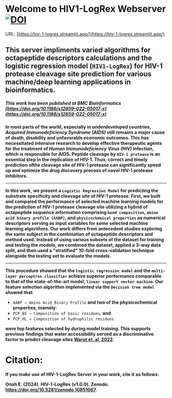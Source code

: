 # Welcome to HIV1-LogRex Webserver [![DOI](https://zenodo.org/badge/556917932.svg)](https://zenodo.org/doi/10.5281/zenodo.10851066)

URL: [https://hiv-1-logrex.streamlit.app/](https://hiv-1-logrex.streamlit.app/)

##  This server impliments varied algorithms for octapeptide descriptors calculations and the logistic regression model (`HIV1-LogRex`) for HIV-1 protease cleavage site prediction for various machine/deep learning applications in bioinformatics.
##### This work has been published at _BMC Bioinformatics_ [https://doi.org/10.1186/s12859-022-05017-x](https://doi.org/10.1186/s12859-022-05017-x)
**In most parts of the world, especially in underdeveloped countries, _Acquired Immunodeficiency Syndrome (AIDS)_ still remains a major cause of death, disability and unfavorable economic outcomes. This has necessitated intensive research to develop effective therapeutic agents for the treatment of _Human Immunodeficiency Virus (HIV)_ infection, which is responsible for AIDS.  Peptide cleavage by `HIV-1 protease` is an essential step in the replication of HIV-1. Thus, correct and timely prediction ofthe cleavage site of HIV-1 protease can significantly speed up and optimize the drug discovery process of novel HIV-1 protease inhibitors.**
***
**In this work, we present a `Logistic Regression Model` for predicting the substrate specificity and cleavage site of HIV-1 protease. First, we built and compared the performance of selected machine learning models for the prediction of HIV-1 protease cleavage site utilizing a hybrid of octapeptide sequence information comprising 
`bond composition`, `amino acid binary profile (AABP)`, and `physicochemical properties` as numerical descriptors serving as input variables for some selected machine learning algorithms. Our work differs from antecedent studies exploring the same subject in the combination of octapeptide descriptors and method used. Instead of using various subsets of the dataset for training and testing the models, we combined the dataset, applied a 3-way data split, and then used a "stratified" 10-fold cross-validation technique alongside the testing set to evaluate the models.**
***
**This procedure showed that the `logistic regression model` and the `multi-layer perceptron classifier` achieve superior performance comparable to that of the state-of-the-art model, `linear support vector machine`. Our feature selection algorithm implemented via the `Decision tree model` showed that**: 

* `AABP → Amino Acid Binary Profile` **and two of the physicochemical properties, mamely**: 
* `PCP_BS → Composition of basic residues`, **and** 
* `PCP_HL → Composition of hydrophilic residues` 

**were top features selected by during model training. This supports previous findings that water accessibility served as a discriminative factor to predict cleavage sites [Warut et. al, 2022]( https://doi.org/10.1155/2022/8513719).**


# Citation:
**If you make use of HIV-1-LogRex Server in your work, cite it as follows:**

**Onah E. (2024). HIV-1-LogRex (v1.0.0). Zenodo. https://doi.org/10.5281/zenodo.10851067.**